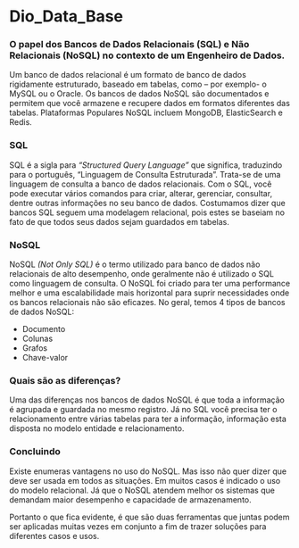 # Dio_Data_Base

### **O papel dos Bancos de Dados Relacionais (SQL) e Não Relacionais (NoSQL) no contexto de um Engenheiro de Dados.**

Um banco de dados relacional é um formato de banco de dados rigidamente estruturado, baseado em tabelas, como – por exemplo- o MySQL ou o Oracle. Os bancos de dados NoSQL são documentados e permitem que você armazene e recupere dados em formatos diferentes das tabelas. Plataformas Populares NoSQL incluem MongoDB, ElasticSearch e Redis.

### **SQL**

SQL é a sigla para *“Structured Query Language”* que significa, traduzindo para o português, “Linguagem de Consulta Estruturada”. Trata-se de uma linguagem de consulta a banco de dados relacionais. Com o SQL, você pode executar vários comandos para criar, alterar, gerenciar, consultar, dentre outras informações no seu banco de dados. Costumamos dizer que bancos SQL seguem uma modelagem relacional, pois estes se baseiam no fato de que todos seus dados sejam guardados em tabelas.

### **NoSQL**

NoSQL *(Not Only SQL)* é o termo utilizado para banco de dados não relacionais de alto desempenho, onde geralmente não é utilizado o SQL como linguagem de consulta. O NoSQL foi criado para ter uma performance melhor e uma escalabilidade mais horizontal para suprir necessidades onde os bancos relacionais não são eficazes. No geral, temos 4 tipos de bancos de dados NoSQL:

- Documento
- Colunas
- Grafos
- Chave-valor

### **Quais são as diferenças?**

Uma das diferenças nos bancos de dados NoSQL é que toda a informação é agrupada e guardada no mesmo registro. Já no SQL você precisa ter o relacionamento entre várias tabelas para ter a informação, informação esta disposta no modelo entidade e relacionamento.

### Concluindo

Existe enumeras vantagens no uso do NoSQL. Mas isso não quer dizer que deve ser usada em todos as situações. Em muitos casos é indicado o uso do modelo relacional. Já que o NoSQL atendem melhor os sistemas que demandam  maior desempenho e capacidade de armazenamento.

Portanto o que fica evidente, é que são duas ferramentas que juntas podem ser aplicadas muitas vezes em conjunto a fim de trazer soluções para diferentes casos e usos.
